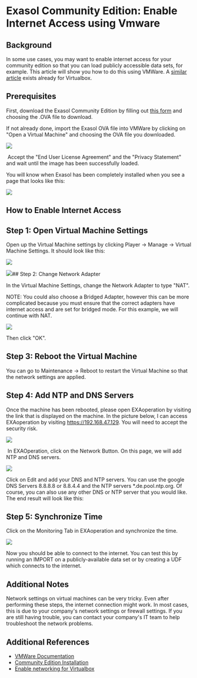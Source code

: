 # Exasol Community Edition: Enable Internet Access using Vmware 
## Background

In some use cases, you may want to enable internet access for your community edition so that you can load publicly accessible data sets, for example. This article will show you how to do this using VMWare. A [similar article](https://community.exasol.com/t5/database-features/enable-internet-access-for-exasol-community-edition/ta-p/1439) exists already for Virtualbox.

## Prerequisites

First, download the Exasol Community Edition by filling out [this form](https://www.exasol.com/en/product-overview/community-edition-download/) and choosing the .OVA file to download.

If not already done, import the Exasol OVA file into VMWare by clicking on "Open a Virtual Machine" and choosing the OVA file you downloaded. 

![](images/Annotation)

 Accept the "End User License Agreement" and the "Privacy Statement" and wait until the image has been successfully loaded.

You will know when Exasol has been completely installed when you see a page that looks like this:

![](images/Annotation)

## How to Enable Internet Access

## Step 1: Open Virtual Machine Settings

Open up the Virtual Machine settings by clicking Player -> Manage -> Virtual Machine Settings. It should look like this:

![](images/Annotation)

![](images/Annotation)## Step 2: Change Network Adapter

In the Virtual Machine Settings, change the Network Adapter to type "NAT". 

NOTE: You could also choose a Bridged Adapter, however this can be more complicated because you must ensure that the correct adapters have internet access and are set for bridged mode. For this example, we will continue with NAT.

![](images/Annotation)

Then click "OK".

## Step 3: Reboot the Virtual Machine

You can go to Maintenance -> Reboot to restart the Virtual Machine so that the network settings are applied. 

## Step 4: Add NTP and DNS Servers

Once the machine has been rebooted, please open EXAoperation by visiting the link that is displayed on the machine. In the picture below, I can access EXAoperation by visiting <https://192.168.47.129>. You will need to accept the security risk. 

![](images/Annotation)

 In EXAOperation, click on the Network Button. On this page, we will add NTP and DNS servers.

![](images/Annotation)

Click on Edit and add your DNS and NTP servers. You can use the google DNS Servers 8.8.8.8 or 8.8.4.4 and the NTP servers *.de.pool.ntp.org. Of course, you can also use any other DNS or NTP server that you would like.  The end result will look like this:

## 

## Step 5: Synchronize Time

Click on the Monitoring Tab in EXAoperation and synchronize the time. 

![](images/Synchronize)

Now you should be able to connect to the internet. You can test this by running an IMPORT on a publicly-available data set or by creating a UDF which connects to the internet. 

## Additional Notes

Network settings on virtual machines can be very tricky. Even after performing these steps, the internet connection might work. In most cases, this is due to your company's network settings or firewall settings. If you are still having trouble, you can contact your company's IT team to help troubleshoot the network problems. 

## Additional References

* [VMWare Documentation](https://docs.vmware.com/en/VMware-Workstation-Pro/index.html)
* [Community Edition Installation](https://docs.exasol.com/get_started/tryexasol/communityedition.htm)
* [Enable networking for Virtualbox](https://community.exasol.com/t5/database-features/enable-internet-access-for-exasol-community-edition/ta-p/1439)
